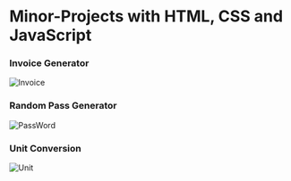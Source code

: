 # Minor-Projects with HTML, CSS and JavaScript

### Invoice Generator

![Invoice](https://user-images.githubusercontent.com/106697681/184500472-0a2a322d-cce6-4057-a162-61c602f50957.png)

### Random Pass Generator

![PassWord](https://user-images.githubusercontent.com/106697681/184500512-8805a1ea-bbe9-427d-a3ba-86e867dcc340.png)

### Unit Conversion

![Unit](https://user-images.githubusercontent.com/106697681/184500525-a918547a-99e7-4bd0-92a3-eb4800733228.png)
